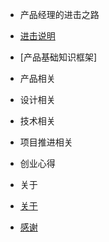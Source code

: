 - 产品经理的进击之路
 - [进击说明]()
 - [产品基础知识框架]

- 产品相关
 
- 设计相关

- 技术相关

- 项目推进相关

- 创业心得

- 关于
 - [关于](/about)
 - [感谢](/thx)
